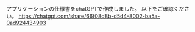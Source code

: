 アプリケーションの仕様書をchatGPTで作成しました。
以下をご確認ください。
https://chatgpt.com/share/66f08d8b-d5d4-8002-ba5a-0ad924434903
